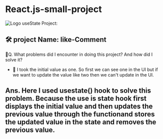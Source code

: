 # React.js-small-project

![Logo]([https://dev-to-uploads.s3.amazonaws.com/uploads/articles/th5xamgrr6se0x5ro4g6.png](https://res.cloudinary.com/practicaldev/image/fetch/s--x8REEhB6--/c_imagga_scale,f_auto,fl_progressive,h_500,q_auto,w_1000/https://dev-to-uploads.s3.amazonaws.com/i/0grvqdho7rcyhrj1pspk.png))  useState Project:
## 🛠 project Name: like-Comment 

🧠Q. What problems did I encounter in doing this project? And how did I solve it?

  - 🤔 I took the initial value as one. So first we can see one in the UI but if we want to update the value like two then we can't update in the UI.
## Ans. Here I used usestate() hook to solve this problem. Because the use is state hook first displays the initial value and then updates the previous value through the functionand stores the updated value in the state and removes the previous value.
   
